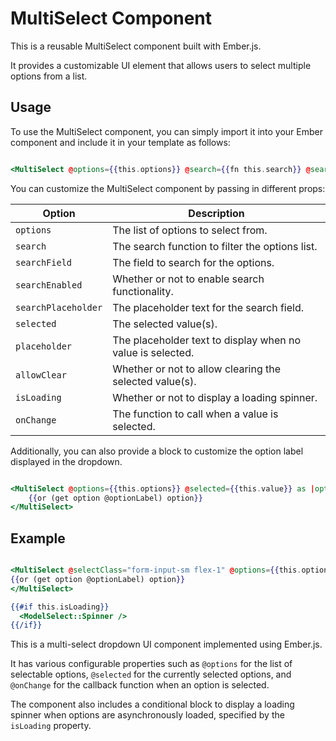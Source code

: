 # MultiSelect Component

This is a reusable MultiSelect component built with Ember.js. 

It provides a customizable UI element that allows users to select multiple options from a list.

## Usage

To use the MultiSelect component, you can simply import it into your Ember component and include it in your template as follows:


```hbs

<MultiSelect @options={{this.options}} @search={{fn this.search}} @searchField={{@filter.multiOptionSearchField}} @searchEnabled={{@filter.multiOptionSearchEnabled}} @searchPlaceholder={{@filter.multiOptionSearchPlaceholder}} @selected={{this.value}} @placeholder={{@placeholder}} @allowClear={{@allowClear}} @isLoading={{this.isLoading}} @onChange={{fn this.onChange}} />

```

You can customize the MultiSelect component by passing in different props:

| Option              | Description                                                                |
| ------------------- | -------------------------------------------------------------------------- |
| `options`           | The list of options to select from.                                        |
| `search`            | The search function to filter the options list.                            |
| `searchField`       | The field to search for the options.                                       |
| `searchEnabled`     | Whether or not to enable search functionality.                             |
| `searchPlaceholder` | The placeholder text for the search field.                                 |
| `selected`          | The selected value(s).                                                     |
| `placeholder`       | The placeholder text to display when no value is selected.                 |
| `allowClear`        | Whether or not to allow clearing the selected value(s).                    |
| `isLoading`         | Whether or not to display a loading spinner.                                |
| `onChange`          | The function to call when a value is selected.                              |


Additionally, you can also provide a block to customize the option label displayed in the dropdown.

```hbs

<MultiSelect @options={{this.options}} @selected={{this.value}} as |option|>
    {{or (get option @optionLabel) option}}
</MultiSelect>

```

## Example

```hbs

<MultiSelect @selectClass="form-input-sm flex-1" @options={{this.options}} @search={{fn this.search}} @searchField={{@filter.multiOptionSearchField}} @searchEnabled={{@filter.multiOptionSearchEnabled}} @searchPlaceholder={{@filter.multiOptionSearchPlaceholder}} @selected={{this.value}} @placeholder={{@placeholder}} @onChange={{fn this.onChange}} @allowClear={{@allowClear}} as |option|>
{{or (get option @optionLabel) option}}
</MultiSelect>

{{#if this.isLoading}}
  <ModelSelect::Spinner />
{{/if}}

```

This is a multi-select dropdown UI component implemented using Ember.js. 

It has various configurable properties such as `@options` for the list of selectable options, `@selected` for the currently selected options, and `@onChange` for the callback function when an option is selected. 

The component also includes a conditional block to display a loading spinner when options are asynchronously loaded, specified by the `isLoading` property.
